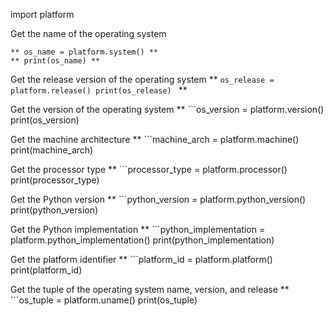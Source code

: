 import platform

Get the name of the operating system
```
** os_name = platform.system() **
** print(os_name) **
```
Get the release version of the operating system
** ```os_release = platform.release()
print(os_release) ``` **

Get the version of the operating system
** ```os_version = platform.version()
print(os_version)

Get the machine architecture
** ```machine_arch = platform.machine()
print(machine_arch)

Get the processor type
** ```processor_type = platform.processor()
print(processor_type)

Get the Python version
** ```python_version = platform.python_version()
print(python_version)

Get the Python implementation
** ```python_implementation = platform.python_implementation()
print(python_implementation)

Get the platform identifier
** ```platform_id = platform.platform()
print(platform_id)

Get the tuple of the operating system name, version, and release
** ```os_tuple = platform.uname()
print(os_tuple)
